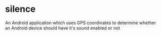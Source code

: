 # silence
An Android application which uses GPS coordinates to determine whether an Android device should have it's sound enabled or not
